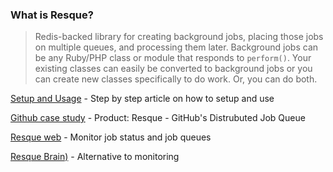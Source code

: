 ### What is Resque?

>Redis-backed library for creating background jobs, placing those jobs on multiple queues, and processing them later.
>Background jobs can be any Ruby/PHP class or module that responds to ```perform()```.
>Your existing classes can easily be converted to background jobs or you can create new classes specifically to do work. Or, you can do both.

[Setup and Usage](http://kamisama.me/2012/10/09/background-jobs-with-php-and-resque-part-1-introduction/) - Step by step article on how to setup and use

[Github case study](http://highscalability.com/blog/2009/11/6/product-resque-githubs-distrubuted-job-queue.html) - Product: Resque - GitHub's Distrubuted Job Queue

[Resque web](https://github.com/resque/resque-web) - Monitor job status and job queues

[Resque Brain)](http://technology.stitchfix.com/resque-brain/) - Alternative to monitoring


